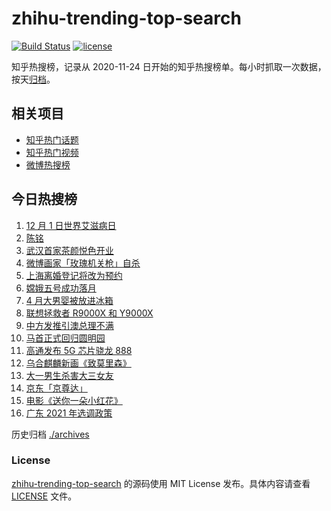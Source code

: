 # zhihu-trending-top-search

[![Build Status](https://github.com/justjavac/zhihu-trending-top-search/workflows/ci/badge.svg?branch=main)](https://github.com/justjavac/zhihu-trending-top-search/actions)
[![license](https://img.shields.io/github/license/justjavac/zhihu-trending-top-search)](https://github.com/justjavac/zhihu-trending-top-search/blob/main/LICENSE)

知乎热搜榜，记录从 2020-11-24 日开始的知乎热搜榜单。每小时抓取一次数据，按天[归档](./archives)。

## 相关项目

- [知乎热门话题](https://github.com/justjavac/zhihu-trending-hot-questions)
- [知乎热门视频](https://github.com/justjavac/zhihu-trending-hot-video)
- [微博热搜榜](https://github.com/justjavac/weibo-trending-hot-search)

## 今日热搜榜

<!-- BEGIN -->
<!-- 最后更新时间 Wed Dec 02 2020 14:04:34 GMT+0800 (CST) -->
1. [12 月 1 日世界艾滋病日](https://www.zhihu.com/search?q=艾滋病)
1. [陈铭](https://www.zhihu.com/search?q=陈铭)
1. [武汉首家茶颜悦色开业](https://www.zhihu.com/search?q=茶颜悦色)
1. [微博画家「玫瑰机关枪」自杀](https://www.zhihu.com/search?q=玫瑰机关枪)
1. [上海离婚登记将改为预约](https://www.zhihu.com/search?q=离婚冷静期)
1. [嫦娥五号成功落月](https://www.zhihu.com/search?q=嫦娥五号)
1. [4 月大男婴被放进冰箱](https://www.zhihu.com/search?q=男婴冰箱)
1. [联想拯救者 R9000X 和 Y9000X ](https://www.zhihu.com/search?q=r9000x)
1. [中方发推引澳总理不满 ](https://www.zhihu.com/search?q=澳大利亚阿富汗)
1. [马首正式回归圆明园](https://www.zhihu.com/search?q=马首)
1. [高通发布 5G 芯片骁龙 888](https://www.zhihu.com/search?q=骁龙888)
1. [乌合麒麟新画《致莫里森》](https://www.zhihu.com/search?q=致莫里森)
1. [大一男生杀害大三女友](https://www.zhihu.com/search?q=锦江学院)
1. [京东「京尊达」](https://www.zhihu.com/search?q=京尊达)
1. [电影《送你一朵小红花》](https://www.zhihu.com/search?q=送你一朵小红花)
1. [广东 2021 年选调政策](https://www.zhihu.com/search?q=广东选调)
<!-- END -->

历史归档 [./archives](./archives)

### License

[zhihu-trending-top-search](https://github.com/justjavac/zhihu-trending-top-search) 的源码使用 MIT License 发布。具体内容请查看 [LICENSE](./LICENSE) 文件。

